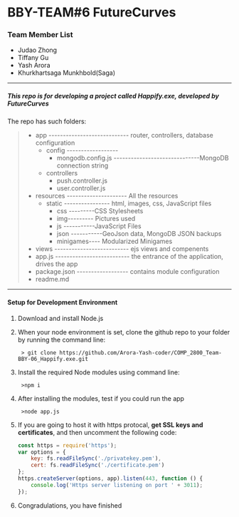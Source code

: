 # BBY-TEAM#6 FutureCurves
###  Team Member List
* Judao Zhong
* Tiffany Gu
* Yash Arora
* Khurkhartsaga Munkhbold(Saga)
***

##### This repo is for developing a project called Happify.exe, developed by FutureCurves

The repo has such folders:
>   * app ---------------------------- router, controllers, database configuration
>       *   config ------------------
>           * mongodb.config.js           ------------------------------MongoDB connection string
>       * controllers
>            * push.controller.js
>            * user.controller.js
>   * resources ---------------------   All the resources 
>       * static ----------------   html, images, css, JavaScript files
>            * css ---------CSS Stylesheets
>            * img--------- Pictures used
>            * js -----------JavaScript Files
>            * json -----------GeoJson data, MongoDB JSON backups
>            * minigames---- Modularized Minigames
>   * views  -------------------------- ejs views and compenents
>   * app.js -------------------------- the entrance of the application, drives the app
>   * package.json  ------------------ contains module configuration
>   * readme.md
***

#### Setup for Development Environment

1. Download and install Node.js
2. When your node environment is set, clone the github repo to your folder by running the command line:

        > git clone https://github.com/Arora-Yash-coder/COMP_2800_Team-BBY-06_Happify.exe.git
3. Install the required Node modules using command line:

        >npm i      

4. After installing the modules, test if you could run the app

        >node app.js
5. If you are going to host it with https protocal, __get SSL keys and certificates__, and then uncomment the following code:
    
    ```javascript
    const https = require('https');
    var options = {
        key: fs.readFileSync('./privatekey.pem'),
        cert: fs.readFileSync('./certificate.pem')
    };
    https.createServer(options, app).listen(443, function () {
        console.log('Https server listening on port ' + 3011);
    });

6.  Congradulations, you have finished



